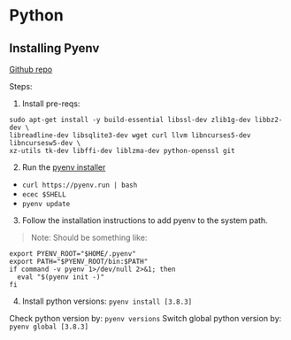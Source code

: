 # Python

## Installing Pyenv
[Github repo](https://github.com/pyenv/pyenv)

Steps:
1. Install pre-reqs:
```
sudo apt-get install -y build-essential libssl-dev zlib1g-dev libbz2-dev \
libreadline-dev libsqlite3-dev wget curl llvm libncurses5-dev libncursesw5-dev \
xz-utils tk-dev libffi-dev liblzma-dev python-openssl git
```
2. Run the [pyenv installer](https://github.com/pyenv/pyenv-installer)
- `curl https://pyenv.run | bash`
- `ecec $SHELL`
- `pyenv update`
3. Follow the installation instructions to add pyenv to the system path.
>Note: Should be something like:
```
export PYENV_ROOT="$HOME/.pyenv"
export PATH="$PYENV_ROOT/bin:$PATH"
if command -v pyenv 1>/dev/null 2>&1; then
  eval "$(pyenv init -)"
fi
```
4. Install python versions: `pyenv install [3.8.3]`

Check python version by: `pyenv versions`
Switch global python version by: `pyenv global [3.8.3]`

